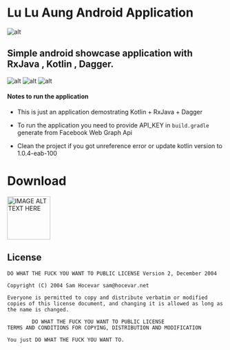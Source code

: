 # Lu Lu Aung Android Application 


![alt](https://github.com/ye-lin-aung/Lu-lu-aung/raw/master/Photos/1472981121_G12_Girl-1_black.png)

## Simple android showcase application with RxJava , Kotlin , Dagger.

![alt](https://github.com/ye-lin-aung/Lu-lu-aung/raw/master/Photos/device-2016-09-09-212733_framed.png) ![alt](https://github.com/ye-lin-aung/Lu-lu-aung/raw/master/Photos/device-2016-09-09-212804_framed.png) ![alt](https://github.com/ye-lin-aung/Lu-lu-aung/raw/master/Photos/device-2016-09-09-212821_framed.png) 


####  Notes to run the application

* This is just an application demostrating Kotlin + RxJava + Dagger 

* To run the application you need to provide API_KEY in `build.gradle` 
generate from Facebook Web Graph Api

* Clean the project if you got unreference error  or update kotlin version to 1.0.4-eab-100


# Download
<a href="https://github.com/ye-lin-aung/Lu-lu-aung/raw/master/app/app-release.apk" target="_blank"><img src="http://cognition.ouc.ac.cy/cclab/images/DownloadButton.png" alt="IMAGE ALT TEXT HERE" width="100" height="100"  />
</a>
## License 
```
DO WHAT THE FUCK YOU WANT TO PUBLIC LICENSE Version 2, December 2004

Copyright (C) 2004 Sam Hocevar sam@hocevar.net

Everyone is permitted to copy and distribute verbatim or modified copies of this license document, and changing it is allowed as long as the name is changed.

        DO WHAT THE FUCK YOU WANT TO PUBLIC LICENSE
TERMS AND CONDITIONS FOR COPYING, DISTRIBUTION AND MODIFICATION

You just DO WHAT THE FUCK YOU WANT TO.

```